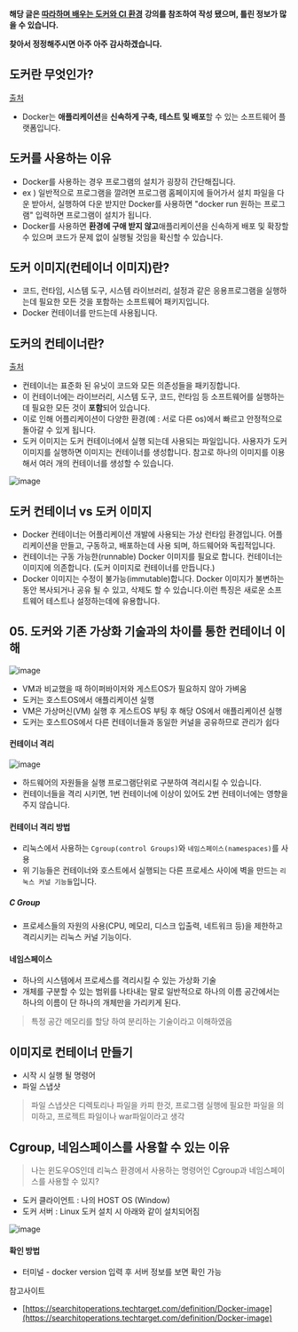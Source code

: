 **해당 글은 [따라하며 배우는 도커와 CI 환경](https://www.inflearn.com/course/%EB%94%B0%EB%9D%BC%ED%95%98%EB%A9%B0-%EB%B0%B0%EC%9A%B0%EB%8A%94-%EB%8F%84%EC%BB%A4-ci)** **강의를 참조하여 작성 됐으며, 틀린 정보가 많을 수 있습니다.**

**찾아서 정정해주시면 아주 아주 감사하겠습니다.**


## 도커란 무엇인가?

[출처](https://aws.amazon.com/ko/docker/)

-   Docker는 **애플리케이션**을 **신속하게 구축, 테스트 및 배포**할 수 있는 소프트웨어 플랫폼입니다.

## 도커를 사용하는 이유

-   Docker를 사용하는 경우 프로그램의 설치가 굉장히 간단해집니다.
-   ex ) 일반적으로 프로그램을 깔려면 프로그램 홈페이지에 들어가서 설치 파일을 다운 받아서, 실행하여 다운 받지만 Docker를 사용하면 "docker run 원하는 프로그램" 입력하면 프로그램이 설치가 됩니다.
-   Docker를 사용하면 **환경에 구애 받지 않고**애플리케이션을 신속하게 배포 및 확장할 수 있으며 코드가 문제 없이 실행될 것임을 확신할 수 있습니다.

## 도커 이미지(컨테이너 이미지)란?

-   코드, 런타임, 시스템 도구, 시스템 라이브러리, 설정과 같은 응용프로그램을 실행하는데 필요한 모든 것을 포함하는 소프트웨어 패키지입니다.
-   Docker 컨테이너를 만드는데 사용됩니다.

## 도커의 컨테이너란?

[출처](https://www.docker.com/resources/what-container)

-   컨테이너는 표준화 된 유닛이 코드와 모든 의존성들을 패키징합니다.
-   이 컨테이너에는 라이브러리, 시스템 도구, 코드, 런타임 등 소프트웨어를 실행하는 데 필요한 모든 것이 **포함**되어 있습니다.
-   이로 인해 어플리케이션이 다양한 환경(예 : 서로 다른 os)에서 빠르고 안정적으로 돌아갈 수 있게 됩니다.
-   도커 이미지는 도커 컨테이너에서 실행 되는데 사용되는 파일입니다. 사용자가 도커 이미지를 실행하면 이미지는 컨테이너를 생성합니다. 참고로 하나의 이미지를 이용해서 여러 개의 컨테이너를 생성할 수 있습니다.

![image](https://user-images.githubusercontent.com/68156400/123967537-5ddc5a80-d9f1-11eb-8853-d50604190dde.png)


## 도커 컨테이너 vs 도커 이미지

-   Docker 컨테이너는 어플리케이션 개발에 사용되는 가상 런타임 환경입니다. 어플리케이션을 만들고, 구동하고, 배포하는데 사용 되며, 하드웨어와 독립적입니다.
-   컨테이너는 구동 가능한(runnable) Docker 이미지를 필요로 합니다. 컨테이너는 이미지에 의존합니다. (도커 이미지로 컨테이너를 만듭니다.)
-   Docker 이미지는 수정이 불가능(immutable)합니다. Docker 이미지가 불변하는동안 복사되거나 공유 될 수 있고, 삭제도 할 수 있습니다.이런 특징은 새로운 소프트웨어 테스트나 설정하는데에 유용합니다.

## 05. 도커와 기존 가상화 기술과의 차이를 통한 컨테이너 이해
![image](https://user-images.githubusercontent.com/57741093/123546723-bebd2600-d798-11eb-9ea8-ded264807c20.png)
- VM과 비교했을 때 하이퍼바이저와 게스트OS가 필요하지 않아 가벼움
- 도커는 호스트OS에서 애플리케이션 실행
- VM은 가상머신(VM) 실행 후 게스트OS 부팅 후 해당 OS에서 애플리케이션 실행
- 도커는 호스트OS에서 다른 컨테이너들과 동일한 커널을 공유하므로 관리가 쉽다

#### 컨테이너 격리
![image](https://user-images.githubusercontent.com/57741093/123547019-ff696f00-d799-11eb-858d-4bd3276f4abd.png)
- 하드웨어의 자원들을 실행 프로그램단위로 구분하여 격리시킬 수 있습니다.
- 컨테이너들을 격리 시키면, 1번 컨테이너에 이상이 있어도 2번 컨테이너에는 영향을 주지 않습니다.

#### 컨테이너 격리 방법
- 리눅스에서 사용하는 `Cgroup(control Groups)`와 `네임스페이스(namespaces)`를 사용
- 위 기능들은 컨테이너와 호스트에서 실행되는 다른 프로세스 사이에 벽을 만드는 `리눅스 커널 기능들`입니다.

##### C Group
- 프로세스들의 자원의 사용(CPU, 메모리, 디스크 입출력, 네트워크 등)을 제한하고 격리시키는 리눅스 커널 기능이다.

#### 네임스페이스
- 하나의 시스템에서 프로세스를 격리시킬 수 있는 가상화 기술
- 개체를 구분할 수 있는 범위를 나타내는 말로 일반적으로 하나의 이름 공간에서는 하나의 이름이 단 하나의 개체만을 가리키게 된다.
> 특정 공간 메모리를 할당 하여 분리하는 기술이라고 이해하였음

## 이미지로 컨테이너 만들기
- 시작 시 실행 될 명령어
- 파일 스냅샷
> 파일 스냅샷은 디렉토리나 파일을 카피 한것, 프로그램 실행에 필요한 파일을 의미하고, 프로젝트 파일이나 war파일이라고 생각

## Cgroup, 네임스페이스를 사용할 수 있는 이유
> 나는 윈도우OS인데 리눅스 환경에서 사용하는 명령어인 Cgroup과 네임스페이스를 사용할 수 있지?
- 도커 클라이언트 : 나의 HOST OS (Window)
- 도커 서버 : Linux
도커 설치 시 아래와 같이 설치되어짐

![image](https://user-images.githubusercontent.com/57741093/123547575-4e180880-d79c-11eb-8665-a51e0251da85.png)

#### 확인 방법
- 터미널 - docker version 입력 후 서버 정보를 보면 확인 가능

참고사이트

-   [https://searchitoperations.techtarget.com/definition/Docker-image](https://searchitoperations.techtarget.com/definition/Docker-image)
